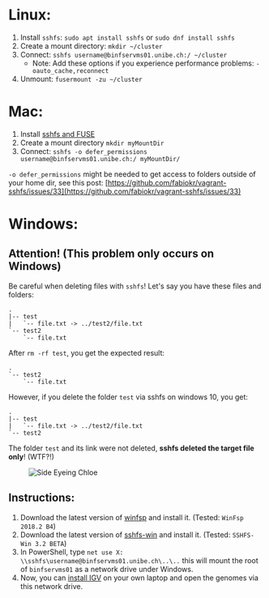 # Linux:

1.  Install `sshfs`: `sudo apt install sshfs` or `sudo dnf install sshfs`
2.  Create a mount directory: `mkdir ~/cluster`
3.  Connect: `sshfs username@binfservms01.unibe.ch:/ ~/cluster`
    *   Note: Add these options if you experience performance problems: `-oauto_cache,reconnect`
4.  Unmount: `fusermount -zu ~/cluster`

# Mac:

1.  Install [sshfs and FUSE](https://osxfuse.github.io/)
2.  Create a mount directory `mkdir myMountDir`
3.  Connect: `sshfs -o defer_permissions username@binfservms01.unibe.ch:/ myMountDir/`

`-o defer_permissions` might be needed to get access to folders outside of your home dir, see this post: [https://github.com/fabiokr/vagrant-sshfs/issues/33](https://github.com/fabiokr/vagrant-sshfs/issues/33)

# Windows:

## Attention! (This problem only occurs on Windows)

Be careful when deleting files with `sshfs`! Let&#39;s say you have these files and folders:

```text
.
|-- test
|   `-- file.txt -> ../test2/file.txt
`-- test2
    `-- file.txt
```

After `rm -rf test`, you get the expected result:

```text
.
`-- test2
    `-- file.txt
```

However, if you delete the folder `test` via sshfs on windows 10, you get:

```text
.
|-- test
|   `-- file.txt -> ../test2/file.txt
`-- test2
```

The folder `test` and its link were not deleted, **sshfs deleted the target file only**! (WTF?!)

<figure class="image"><img src="/api/v3/attachments/328/content" alt="Side Eyeing Chloe"></figure>

## Instructions:

1.  Download the latest version of [winfsp](https://github.com/billziss-gh/winfsp/releases) and install it. (Tested: `WinFsp 2018.2 B4`)
2.  Download the latest version of [sshfs-win](https://github.com/billziss-gh/sshfs-win/releases) and install it. (Tested: `SSHFS-Win 3.2 BETA`)
3.  In PowerShell, type `net use X: \\sshfs\username@binfservms01.unibe.ch\..\..` this will mount the root of `binfservms01` as a network drive under Windows.
4.  Now, you can [install IGV](http://software.broadinstitute.org/software/igv/) on your own laptop and open the genomes via this network drive.

<figure class="image"><img src="/api/v3/attachments/87/content" alt=""></figure>
